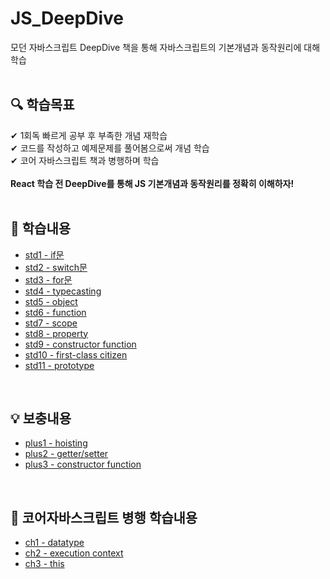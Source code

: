 # JS_DeepDive
모던 자바스크립트 DeepDive 책을 통해 자바스크립트의 기본개념과 동작원리에 대해 학습
<br>
<br>

## 🔍 학습목표 <br>
✔ 1회독 빠르게 공부 후 부족한 개념 재학습 <br>
✔ 코드를 작성하고 예제문제를 풀어봄으로써 개념 학습<br>
✔ 코어 자바스크립트 책과 병행하며 학습 <br>
<br>
<strong>React 학습 전 DeepDive를 통해 JS 기본개념과 동작원리를 정확히 이해하자!</strong>
<br>
<br>

## 📖 학습내용 <br>
- [std1 - if문](https://github.com/ChyunKim/JS_DeepDive/blob/main/week1/std1.js)
- [std2 - switch문](https://github.com/ChyunKim/JS_DeepDive/blob/main/week1/std2.js)
- [std3 - for문](https://github.com/ChyunKim/JS_DeepDive/blob/main/week1/std3.js)
- [std4 - typecasting](https://github.com/ChyunKim/JS_DeepDive/blob/main/week1/std4.js)
- [std5 - object](https://github.com/ChyunKim/JS_DeepDive/blob/main/week1/std5.js)
- [std6 - function](https://github.com/ChyunKim/JS_DeepDive/blob/main/week1/std6.js)
- [std7 - scope](https://github.com/ChyunKim/JS_DeepDive/blob/main/week1/std7.js)
- [std8 - property](https://github.com/ChyunKim/JS_DeepDive/blob/main/week1/std8.js)
- [std9 - constructor function](https://github.com/ChyunKim/JS_DeepDive/blob/main/week1/std9.js)
- [std10 - first-class citizen](https://github.com/ChyunKim/JS_DeepDive/blob/main/week2/std10.js)
- [std11 - prototype](https://github.com/ChyunKim/JS_DeepDive/blob/main/week2/std11.js)
<br>

## 💡 보충내용 <br>
- [plus1 - hoisting](https://github.com/ChyunKim/JS_DeepDive/blob/main/week1/plus1.md)
- [plus2 - getter/setter](https://github.com/ChyunKim/JS_DeepDive/blob/main/week1/plus2.md)
- [plus3 - constructor function](https://github.com/ChyunKim/JS_DeepDive/blob/main/week2/plus3.md)
<br>

## 🐯 코어자바스크립트 병행 학습내용<br>
- [ch1 - datatype](https://github.com/ChyunKim/JS_DeepDive/blob/main/week3/ch1.md)
- [ch2 - execution context](https://github.com/ChyunKim/JS_DeepDive/blob/main/week3/ch2.md)
- [ch3 - this](https://github.com/ChyunKim/JS_DeepDive/blob/main/week3/ch2.md)
 